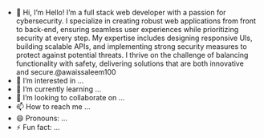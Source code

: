 - 👋 Hi, I’m Hello! I’m a full stack web developer with a passion for cybersecurity. I specialize in creating robust web applications from front to back-end, ensuring seamless user experiences while prioritizing security at every step. My expertise includes designing responsive UIs, building scalable APIs, and implementing strong security measures to protect against potential threats. I thrive on the challenge of balancing functionality with safety, delivering solutions that are both innovative and secure.@awaissaleem100
- 👀 I’m interested in ...
- 🌱 I’m currently learning ...
- 💞️ I’m looking to collaborate on ...
- 📫 How to reach me ...
- 😄 Pronouns: ...
- ⚡ Fun fact: ...

<!---
awaissaleem100/awaissaleem100 is a ✨ special ✨ repository because its `README.md` (this file) appears on your GitHub profile.
You can click the Preview link to take a look at your changes.
--->
